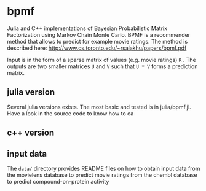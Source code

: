 # bpmf

Julia and C++ implementations of Bayesian Probabilistic Matrix Factorization using Markov Chain Monte Carlo. BPMF is a 
recommender method that allows to predict for example movie ratings. The method is described here: http://www.cs.toronto.edu/~rsalakhu/papers/bpmf.pdf

Input is in the form of a sparse matrix of values (e.g. movie ratings) `R` . The outputs are two smaller matrices `U` and `V` such that `U * V` forms a prediction matrix.

## julia version

Several julia versions exists. The most basic and tested is in julia/bpmf.jl. Have a look in the source code to know how to ca

## c++ version



## input data
The `data/` directory provides README files on how to obtain input data from the movielens database to predict movie ratings 
from the chembl database to predict compound-on-protein activity


